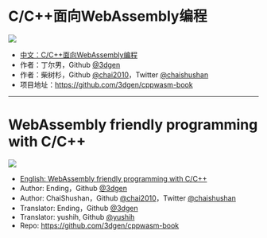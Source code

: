 # C/C++面向WebAssembly编程

![](zh/cover.png)

- [中文：C/C++面向WebAssembly编程](zh/README.md)
- 作者：丁尔男，Github [@3dgen](https://github.com/3dgen)
- 作者：柴树杉，Github [@chai2010](https://github.com/chai2010)，Twitter [@chaishushan](https://twitter.com/chaishushan)
- 项目地址：https://github.com/3dgen/cppwasm-book

---

# WebAssembly friendly programming with C/C++

![](en/cover.png)

- [English: WebAssembly friendly programming with C/C++](en/README.md)
- Author: Ending，Github [@3dgen](https://github.com/3dgen)
- Author: ChaiShushan，Github [@chai2010](https://github.com/chai2010)，Twitter [@chaishushan](https://twitter.com/chaishushan)
- Translator: Ending，Github [@3dgen](https://github.com/3dgen)
- Translator: yushih, Github [@yushih](https://github.com/yushih)
- Repo: https://github.com/3dgen/cppwasm-book
